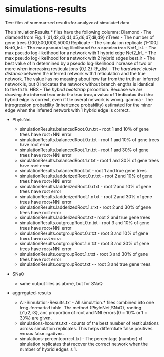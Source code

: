 # simulations-results
Text files of summarized results for analyze of simulated data.

The simulationResults.\* files have the following columns:
Diamond - The diamond from Fig. 1 {d1,d2,d3,d4,d5,d6,d7,d8,d9}
nTrees - The number of gene trees {100,500,1000,5000}
Replicate - The simulation replicate [1-100]
Net0_lnL - The max pseudo log-likelihood for a species tree 
Net1_lnL - The max pseudo log-likelihood for a network with 1 hybrid edge
Net2_lnL - The max pseudo log-likelihood for a network with 2 hybrid edges
best_h - The best value of h determined by a pseudo log-likelihood increase of two or more when increasing resticulations {0,1,2}
RF_dist - The *hardwired cluster distance* between the inferred network with 1 reticulation and the true network. The value has no meaning about how far from the truth an inferred network is, but 0 indicates the network without branch lengths is identical to the truth.
HBS - The *hybrid bootstrap* proportion. Becuase we are drawing the inferred tree onto the true tree, a value of 1 indicates that the hybrid edge is correct, even if the overal network is wrong. 
gamma - The introgression probability (inheritence probability) estimated for the minor edge when the inferred network with 1 hybrid edge is correct.

* PhyloNet
  * simulationResults.balancedRoot.0.n.txt - root 1 and 10% of gene trees have root+NNI error
  * simulationResults.balancedRoot.0.r.txt - root 1 and 10% of gene trees have root error
  * simulationResults.balancedRoot.1.n.txt - root 1 and 30% of gene trees have root+NNI error
  * simulationResults.balancedRoot.1.r.txt - root 1 and 30% of gene trees have root error
  * simulationResults.balancedRoot.txt - root 1 and true gene trees
  * simulationResults.ladderizedRoot.0.n.txt - root 2 and 10% of gene trees have root+NNI error
  * simulationResults.ladderizedRoot.0.r.txt - root 2 and 10% of gene trees have root error
  * simulationResults.ladderizedRoot.1.n.txt - root 2 and 30% of gene trees have root+NNI error
  * simulationResults.ladderizedRoot.1.r.txt - root 2 and 30% of gene trees have root error
  * simulationResults.ladderizedRoot.txt - root 2 and true gene trees
  * simulationResults.outgroupRoot.0.n.txt - root 3 and 10% of gene trees have root+NNI error
  * simulationResults.outgroupRoot.0.r.txt - root 3 and 10% of gene trees have root error
  * simulationResults.outgroupRoot.1.n.txt - root 3 and 30% of gene trees have root+NNI error
  * simulationResults.outgroupRoot.1.r.txt - root 3 and 30% of gene trees have root error
  * simulationResults.outgroupRoot.txt - - root 3 and true gene trees

* SNaQ
  * same output files as above, but for SNaQ

* aggregated-results
  * All-Simulation-Results.txt - All simulation.\* files combined into one long-formatted table. The method {PhyloNet,SNaQ}, rooting {r1,r2,r3}, and proportion of root and NNI errors (0 = 10% or 1 = 30%) are given.
  * simulations-hcounts.txt - counts of the best number of resticulations across simulation replicates. This helps differntiate false positives versus false ngatives.
  * simulations-percentcorrect.txt - The percentage (number) of simulation replicates that recover the correct network when the number of hybrid edges is 1.



